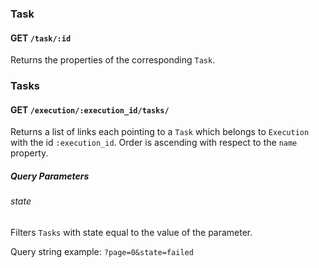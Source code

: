 
### Task

#### GET `/task/:id` 

Returns the properties of the corresponding `Task`.


### Tasks

#### GET `/execution/:execution_id/tasks/` 

Returns a list of links each pointing to a `Task` which belongs to
`Execution` with the id `:execution_id`. Order is ascending with respect
to the `name` property.

##### Query Parameters 

###### state 

Filters `Tasks` with state equal to the value of the parameter.

Query string example: `?page=0&state=failed`



